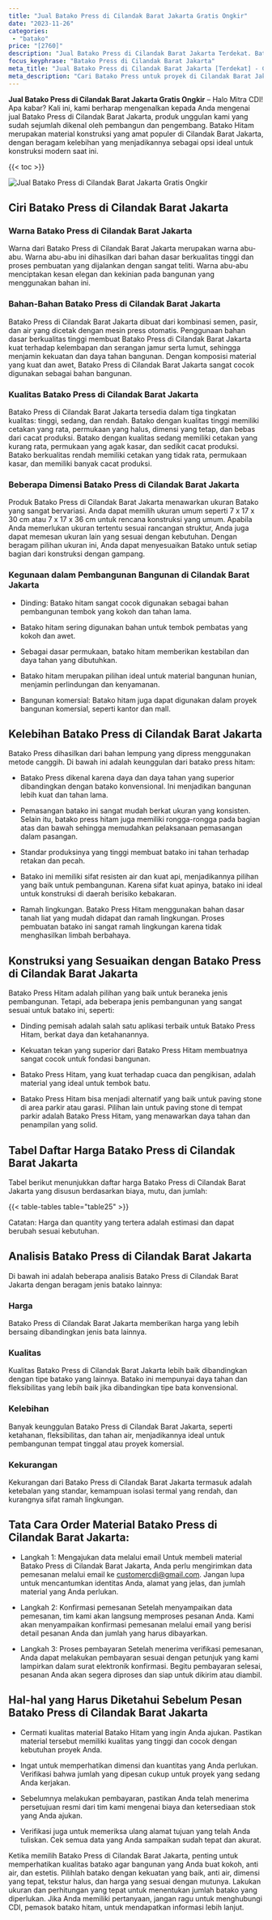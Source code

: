 ```yaml
---
title: "Jual Batako Press di Cilandak Barat Jakarta Gratis Ongkir"
date: "2023-11-26"
categories:
 - "batako"
price: "[2760]"
description: "Jual Batako Press di Cilandak Barat Jakarta Terdekat. Batako Press ini sering dipakai dalam proyek pembangunan sebagai bahan bangunan yang tahan lama dan awet. Hubungi kami untuk informasi lebih lanjut."
focus_keyphrase: "Batako Press di Cilandak Barat Jakarta"
meta_title: "Jual Batako Press di Cilandak Barat Jakarta [Terdekat] - CDI"
meta_description: "Cari Batako Press untuk proyek di Cilandak Barat Jakarta? Kami memiliki Batako Press berkualitas untuk material dinding. Dapatkan penawaran terbaik sekarang."
---
```


**Jual Batako Press di Cilandak Barat Jakarta Gratis Ongkir** – Halo Mitra CDI! Apa kabar? Kali ini, kami berharap mengenalkan kepada Anda mengenai jual Batako Press di Cilandak Barat Jakarta, produk unggulan kami yang sudah sejumlah dikenal oleh pembangun dan pengembang. Batako Hitam merupakan material konstruksi yang amat populer di Cilandak Barat Jakarta, dengan beragam kelebihan yang menjadikannya sebagai opsi ideal untuk konstruksi modern saat ini.

{{< toc >}}

![Jual Batako Press di Cilandak Barat Jakarta Gratis Ongkir](/images/batako/batako-press-16.jpg)

## Ciri Batako Press di Cilandak Barat Jakarta

### Warna Batako Press di Cilandak Barat Jakarta

Warna dari Batako Press di Cilandak Barat Jakarta merupakan warna abu-abu. Warna abu-abu ini dihasilkan dari bahan dasar berkualitas tinggi dan proses pembuatan yang dijalankan dengan sangat teliti. Warna abu-abu menciptakan kesan elegan dan kekinian pada bangunan yang menggunakan bahan ini.

### Bahan-Bahan Batako Press di Cilandak Barat Jakarta

Batako Press di Cilandak Barat Jakarta dibuat dari kombinasi semen, pasir, dan air yang dicetak dengan mesin press otomatis. Penggunaan bahan dasar berkualitas tinggi membuat Batako Press di Cilandak Barat Jakarta kuat terhadap kelembapan dan serangan jamur serta lumut, sehingga menjamin kekuatan dan daya tahan bangunan. Dengan komposisi material yang kuat dan awet, Batako Press di Cilandak Barat Jakarta sangat cocok digunakan sebagai bahan bangunan.

### Kualitas Batako Press di Cilandak Barat Jakarta

Batako Press di Cilandak Barat Jakarta tersedia dalam tiga tingkatan kualitas: tinggi, sedang, dan rendah. Batako dengan kualitas tinggi memiliki cetakan yang rata, permukaan yang halus, dimensi yang tetap, dan bebas dari cacat produksi. Batako dengan kualitas sedang memiliki cetakan yang kurang rata, permukaan yang agak kasar, dan sedikit cacat produksi. Batako berkualitas rendah memiliki cetakan yang tidak rata, permukaan kasar, dan memiliki banyak cacat produksi.

### Beberapa Dimensi Batako Press di Cilandak Barat Jakarta

Produk Batako Press di Cilandak Barat Jakarta menawarkan ukuran Batako yang sangat bervariasi. Anda dapat memilih ukuran umum seperti 7 x 17 x 30 cm atau 7 x 17 x 36 cm untuk rencana konstruksi yang umum. Apabila Anda memerlukan ukuran tertentu sesuai rancangan struktur, Anda juga dapat memesan ukuran lain yang sesuai dengan kebutuhan. Dengan beragam pilihan ukuran ini, Anda dapat menyesuaikan Batako untuk setiap bagian dari konstruksi dengan gampang.

### Kegunaan dalam Pembangunan Bangunan di Cilandak Barat Jakarta

*   Dinding: Batako hitam sangat cocok digunakan sebagai bahan pembangunan tembok yang kokoh dan tahan lama.

*   Batako hitam sering digunakan bahan untuk tembok pembatas yang kokoh dan awet.

*   Sebagai dasar permukaan, batako hitam memberikan kestabilan dan daya tahan yang dibutuhkan.

*   Batako hitam merupakan pilihan ideal untuk material bangunan hunian, menjamin perlindungan dan kenyamanan.

*   Bangunan komersial: Batako hitam juga dapat digunakan dalam proyek bangunan komersial, seperti kantor dan mall.

## Kelebihan Batako Press di Cilandak Barat Jakarta

Batako Press dihasilkan dari bahan lempung yang dipress menggunakan metode canggih. Di bawah ini adalah keunggulan dari batako press hitam:

*   Batako Press dikenal karena daya dan daya tahan yang superior dibandingkan dengan batako konvensional. Ini menjadikan bangunan lebih kuat dan tahan lama.

*   Pemasangan batako ini sangat mudah berkat ukuran yang konsisten. Selain itu, batako press hitam juga memiliki rongga-rongga pada bagian atas dan bawah sehingga memudahkan pelaksanaan pemasangan dalam pasangan.

*   Standar produksinya yang tinggi membuat batako ini tahan terhadap retakan dan pecah.

*   Batako ini memiliki sifat resisten air dan kuat api, menjadikannya pilihan yang baik untuk pembangunan. Karena sifat kuat apinya, batako ini ideal untuk konstruksi di daerah berisiko kebakaran.

*   Ramah lingkungan. Batako Press Hitam menggunakan bahan dasar tanah liat yang mudah didapat dan ramah lingkungan. Proses pembuatan batako ini sangat ramah lingkungan karena tidak menghasilkan limbah berbahaya.

## Konstruksi yang Sesuaikan dengan Batako Press di Cilandak Barat Jakarta

Batako Press Hitam adalah pilihan yang baik untuk beraneka jenis pembangunan. Tetapi, ada beberapa jenis pembangunan yang sangat sesuai untuk batako ini, seperti:

*   Dinding pemisah adalah salah satu aplikasi terbaik untuk Batako Press Hitam, berkat daya dan ketahanannya.

*   Kekuatan tekan yang superior dari Batako Press Hitam membuatnya sangat cocok untuk fondasi bangunan.

*   Batako Press Hitam, yang kuat terhadap cuaca dan pengikisan, adalah material yang ideal untuk tembok batu.

*   Batako Press Hitam bisa menjadi alternatif yang baik untuk paving stone di area parkir atau garasi. Pilihan lain untuk paving stone di tempat parkir adalah Batako Press Hitam, yang menawarkan daya tahan dan penampilan yang solid.

## Tabel Daftar Harga Batako Press di Cilandak Barat Jakarta

Tabel berikut menunjukkan daftar harga Batako Press di Cilandak Barat Jakarta yang disusun berdasarkan biaya, mutu, dan jumlah:

{{< table-tables table="table25" >}}

Catatan: Harga dan quantity yang tertera adalah estimasi dan dapat berubah sesuai kebutuhan.

## Analisis Batako Press di Cilandak Barat Jakarta

Di bawah ini adalah beberapa analisis Batako Press di Cilandak Barat Jakarta dengan beragam jenis batako lainnya:

### Harga

Batako Press di Cilandak Barat Jakarta memberikan harga yang lebih bersaing dibandingkan jenis bata lainnya.

### Kualitas

Kualitas Batako Press di Cilandak Barat Jakarta lebih baik dibandingkan dengan tipe batako yang lainnya. Batako ini mempunyai daya tahan dan fleksibilitas yang lebih baik jika dibandingkan tipe bata konvensional.

### Kelebihan

Banyak keunggulan Batako Press di Cilandak Barat Jakarta, seperti ketahanan, fleksibilitas, dan tahan air, menjadikannya ideal untuk pembangunan tempat tinggal atau proyek komersial.

### Kekurangan

Kekurangan dari Batako Press di Cilandak Barat Jakarta termasuk adalah ketebalan yang standar, kemampuan isolasi termal yang rendah, dan kurangnya sifat ramah lingkungan.

## Tata Cara Order Material Batako Press di Cilandak Barat Jakarta:

*   Langkah 1: Mengajukan data melalui email
Untuk membeli material Batako Press di Cilandak Barat Jakarta, Anda perlu mengirimkan data pemesanan melalui email ke customercdi@gmail.com. Jangan lupa untuk mencantumkan identitas Anda, alamat yang jelas, dan jumlah material yang Anda perlukan.

*   Langkah 2: Konfirmasi pemesanan
Setelah menyampaikan data pemesanan, tim kami akan langsung memproses pesanan Anda. Kami akan menyampaikan konfirmasi pemesanan melalui email yang berisi detail pesanan Anda dan jumlah yang harus dibayarkan.

*   Langkah 3: Proses pembayaran
Setelah menerima verifikasi pemesanan, Anda dapat melakukan pembayaran sesuai dengan petunjuk yang kami lampirkan dalam surat elektronik konfirmasi. Begitu pembayaran selesai, pesanan Anda akan segera diproses dan siap untuk dikirim atau diambil.

## Hal-hal yang Harus Diketahui Sebelum Pesan Batako Press di Cilandak Barat Jakarta

*   Cermati kualitas material Batako Hitam yang ingin Anda ajukan. Pastikan material tersebut memiliki kualitas yang tinggi dan cocok dengan kebutuhan proyek Anda.

*   Ingat untuk memperhatikan dimensi dan kuantitas yang Anda perlukan. Verifikasi bahwa jumlah yang dipesan cukup untuk proyek yang sedang Anda kerjakan.

*   Sebelumnya melakukan pembayaran, pastikan Anda telah menerima persetujuan resmi dari tim kami mengenai biaya dan ketersediaan stok yang Anda ajukan.

*   Verifikasi juga untuk memeriksa ulang alamat tujuan yang telah Anda tuliskan. Cek semua data yang Anda sampaikan sudah tepat dan akurat.

Ketika memilih Batako Press di Cilandak Barat Jakarta, penting untuk memperhatikan kualitas batako agar bangunan yang Anda buat kokoh, anti air, dan estetis. Pilihlah batako dengan kekuatan yang baik, anti air, dimensi yang tepat, tekstur halus, dan harga yang sesuai dengan mutunya. Lakukan ukuran dan perhitungan yang tepat untuk menentukan jumlah batako yang diperlukan. Jika Anda memiliki pertanyaan, jangan ragu untuk menghubungi CDI, pemasok batako hitam, untuk mendapatkan informasi lebih lanjut.